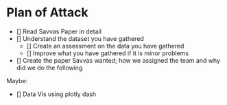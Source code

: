 # Plan of Attack

* [] Read Savvas Paper in detail
* [] Understand the dataset you have gathered
  * [] Create an assessment on the data you have gathered
  * [] Improve what you have gathered if it is minor problems
* [] Create the paper Savvas wanted; how we assigned the team and why did we do the following


Maybe:
* [] Data Vis using plotly dash
